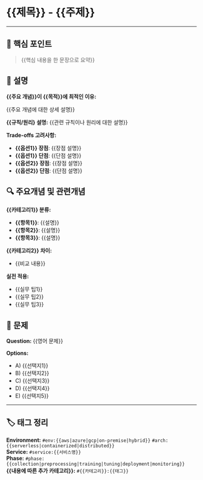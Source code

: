 # {{제목}} - {{주제}}

---

## 🎯 핵심 포인트
> {{핵심 내용을 한 문장으로 요약}}

## 📝 설명
**{{주요 개념}}이 {{목적}}에 최적인 이유:**

{{주요 개념에 대한 상세 설명}}

**{{규칙/원리} 설명:**
{{관련 규칙이나 원리에 대한 설명}}

**Trade-offs 고려사항:**
- **{{옵션1}} 장점**: {{장점 설명}}
- **{{옵션1}} 단점**: {{단점 설명}}
- **{{옵션2}} 장점**: {{장점 설명}}
- **{{옵션2}} 단점**: {{단점 설명}}

## 🔍 주요개념 및 관련개념

**{{카테고리1}} 분류:**
- **{{항목1}}**: {{설명}}
- **{{항목2}}**: {{설명}}
- **{{항목3}}**: {{설명}}

**{{카테고리2}} 차이:**
- {{비교 내용}}

**실전 적용:**
- {{실무 팁1}}
- {{실무 팁2}}
- {{실무 팁3}}

## 📝 문제

**Question:**
{{영어 문제}}

**Options:**
- A) {{선택지1}}
- B) {{선택지2}}
- C) {{선택지3}}
- D) {{선택지4}}
- E) {{선택지5}}

---

## 🏷️ 태그 정리
**Environment:** `#env:{{aws|azure|gcp|on-premise|hybrid}}` `#arch:{{serverless|containerized|distributed}}`  
**Service:** `#service:{{서비스명}}`  
**Phase:** `#phase:{{collection|preprocessing|training|tuning|deployment|monitoring}}`  
**{{내용에 따른 추가 카테고리}}:** `#{{카테고리}}:{{태그}}`

<!-- 사용 가능한 태그 카테고리:
- Problem: #problem:regression | #problem:classification | #problem:clustering | #problem:forecasting | #problem:anomaly | #problem:recommendation
- Method: #method:supervised | #method:unsupervised | #method:reinforcement | #method:deep-learning | #method:ensemble
- Constraint: #constraint:real-time | #constraint:batch | #constraint:near-real-time | #constraint:cost-sensitive | #constraint:performance-critical | #constraint:high-volume | #constraint:low-latency
- Industry: #industry:healthcare | #industry:finance | #industry:retail | #industry:manufacturing | #industry:media
- Compliance: #compliance:gdpr | #compliance:hipaa | #compliance:sox | #compliance:pci-dss
- Service: #service:sagemaker | #service:comprehend | #service:forecast | #service:personalize | #service:textract | #service:ec2 | #service:s3 등
-->
